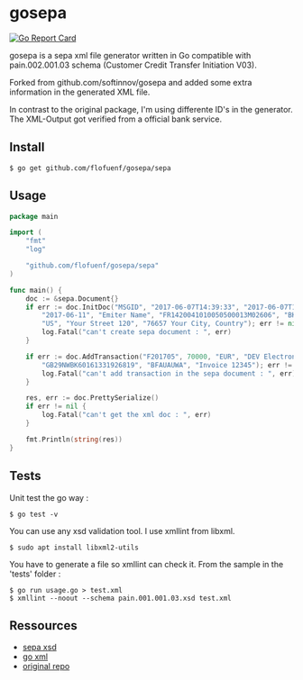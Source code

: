 # gosepa

[![Go Report Card](https://goreportcard.com/badge/github.com/flofuenf/gosepa)](https://goreportcard.com/report/github.com/flofuenf/gosepa)

gosepa is a sepa xml file generator written in Go compatible with pain.002.001.03 schema (Customer Credit Transfer Initiation V03).

Forked from github.com/softinnov/gosepa and added some extra information in the generated XML file.

In contrast to the original package, I'm using differente ID's in the generator. The XML-Output got verified from a official bank service.

## Install

```console
$ go get github.com/flofuenf/gosepa/sepa
```

## Usage

```go
package main

import (
	"fmt"
	"log"

	"github.com/flofuenf/gosepa/sepa"
)

func main() {
	doc := &sepa.Document{}
	if err := doc.InitDoc("MSGID", "2017-06-07T14:39:33", "2017-06-07T14:39:33",
		"2017-06-11", "Emiter Name", "FR1420041010050500013M02606", "BKAUATWW",
		"US", "Your Street 120", "76657 Your City, Country"); err != nil {
		log.Fatal("can't create sepa document : ", err)
	}

	if err := doc.AddTransaction("F201705", 70000, "EUR", "DEV Electronics",
		"GB29NWBK60161331926819", "BFAUAUWA", "Invoice 12345"); err != nil {
		log.Fatal("can't add transaction in the sepa document : ", err)
	}

	res, err := doc.PrettySerialize()
	if err != nil {
		log.Fatal("can't get the xml doc : ", err)
	}

	fmt.Println(string(res))
}

```

## Tests

Unit test the go way :

```console
$ go test -v
```

You can use any xsd validation tool. I use xmllint from libxml.

```console
$ sudo apt install libxml2-utils
```

You have to generate a file so xmllint can check it. From the sample in the 'tests' folder :

```console
$ go run usage.go > test.xml
$ xmllint --noout --schema pain.001.001.03.xsd test.xml
```

## Ressources

* [sepa xsd](https://www.iso20022.org/message_archive.page)
* [go xml](https://golang.org/pkg/encoding/xml/)
* [original repo](https://github.com/softinnov/gosepa)
